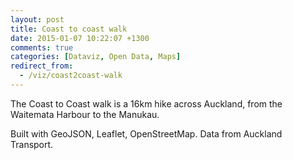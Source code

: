 ```yaml
---
layout: post
title: Coast to coast walk
date: 2015-01-07 10:22:07 +1300
comments: true
categories: [Dataviz, Open Data, Maps]
redirect_from:
  - /viz/coast2coast-walk
---
```


The Coast to Coast walk is a 16km hike across Auckland, from the Waitemata Harbour to the Manukau.

Built with GeoJSON, Leaflet, OpenStreetMap. Data from Auckland Transport.

<!-- more -->

<link rel="stylesheet" href="/assets/data/coast2coast-walk/leaflet/leaflet.css">

<style>
    #map-wrapper {
      padding: 10px;
    }

    #map {
      min-height: 480px;
    }
</style>

<div id="map-wrapper">
    <div id="map"></div>
</div>

<script src="/assets/data/coast2coast-walk/leaflet/leaflet.js"></script>

<script src="/assets/data/coast2coast-walk/coast2coast-walk.geojson.js"></script>

<script src="/assets/data/coast2coast-walk/script.js"></script>
